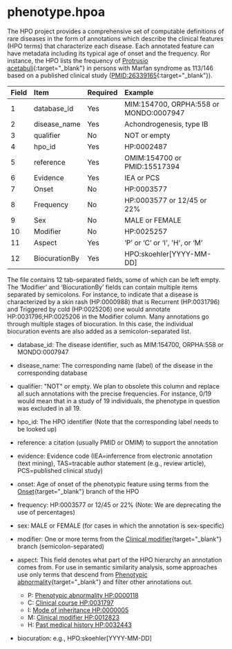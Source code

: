 # phenotype.hpoa

The HPO project provides a comprehensive set of computable definitions of rare diseases in the form of annotations which describe the clinical features (HPO terms) that characterize each disease. Each annotated feature can have metadata including its typical age of onset and the frequency. Ror instance, the HPO lists the frequency of [Protrusio acetabuli](https://hpo.jax.org/app/browse/term/HP:0003179){:target="\_blank"}  in persons with Marfan syndrome as 113/146 based on a published clinical study ([PMID:26339165](https://pubmed.ncbi.nlm.nih.gov/26339165/){:target="\_blank"}).



| Field | Item                      | Required | Example                                                          |
| :---- | :-------------------------| :--------| :----------------------------------------------------------------|
| 1 	| database_id	            |Yes 	   | MIM:154700, ORPHA:558 or MONDO:0007947                           |
|  2	|  disease_name 	            |  Yes	   |     Achondrogenesis, type IB                         |
|  3	|   qualifier	            |  No	   |    NOT or empty                          |
|  4	|   hpo_id	            |  	Yes   | HP:0002487                             |
|  5	|   reference	            |  Yes	   |     OMIM:154700 or PMID:15517394                         |
|  6	|   Evidence	            |  	Yes   |        IEA or PCS                     |
|  7	| Onset  	            |  	 No  |            HP:0003577                  |
|  8	| Frequency  	            |  	 No  |HP:0003577 or 12/45 or 22%                              |
|  9	|  Sex  	            |  No	   |   MALE or FEMALE                          |
| 10 	|  Modifier 	            |  	No   |   HP:0025257                           |
|  11	|   	 Aspect           |  Yes	   |     ‘P’ or ‘C’ or ‘I’, 'H', or ‘M’                         |
| 12 | BiocurationBy | Yes |	HPO:skoehler[YYYY-MM-DD]  |


The file contains 12 tab-separated fields, some of which can be left empty. The ‘Modifier’ and ‘BiocurationBy’ fields can contain multiple items separated by semicolons. For instance, to indicate that a disease is characterized by a skin rash (HP:0000988) that is Recurrent (HP:0031796) and Triggered by cold (HP:0025206) one would annotate HP:0031796;HP:0025206 in the Modifier column. Many annotations go through multiple stages of biocuration. In this case, the individual biocuration events are also added as a semicolon-separated list.


- database_id: The disease identifier, such as MIM:154700, ORPHA:558 or MONDO:0007947  
- disease_name: The corresponding name (label) of the disease in the corresponding database
- qualifier: "NOT" or empty. We plan to obsolete this column and replace all such annotations with the precise frequencies. For instance, 0/19 would mean that in a study of 19 individuals, the phenotype in question was excluded in all 19.
- hpo_id: The HPO identifier (Note that the corresponding label needs to be looked up)
- reference: a citation (usually PMID or OMIM) to support the annotation
- evidence: Evidence code (IEA=inferrence from electronic annotation (text mining), TAS=tracable author statement (e.g., review article), PCS=published clinical study)
- onset: Age of onset of the phenotypic feature using terms from the [Onset](https://hpo.jax.org/browse/term/HP:0003674){target="_blank"} branch of the HPO
- frequency: HP:0003577 or 12/45 or 22% (Note: We are deprecating the use of percentages)
- sex: MALE or FEMALE  (for cases in which the annotation is sex-specific)
- modifier: One or more terms from the [Clinical modifier](https://hpo.jax.org/browse/term/HP:0012823){target="_blank"}  branch (semicolon-separated)
- aspect: This field denotes what part of the HPO hierarchy an annotation comes from. For use in semantic similarity analysis, some approaches use only terms that descend from [Phenotypic abnormality](https://hpo.jax.org/browse/term/HP:0000118){target="_blank"} and filter other annotations out.

    - P:  [Phenotypic abnormality HP:0000118](https://hpo.jax.org/browse/term/HP:0000118)
    - C: [Clinical course HP:0031797](https://hpo.jax.org/browse/term/HP:0031797)
    - I: [Mode of inheritance HP:0000005](https://hpo.jax.org/browse/term/HP:0000005)
    - M: [Clinical modifier HP:0012823](https://hpo.jax.org/browse/term/HP:0012823)
    - H: [Past medical history HP:0032443](https://hpo.jax.org/browse/term/HP:0032443)


    
- biocuration: e.g., HPO:skoehler[YYYY-MM-DD]